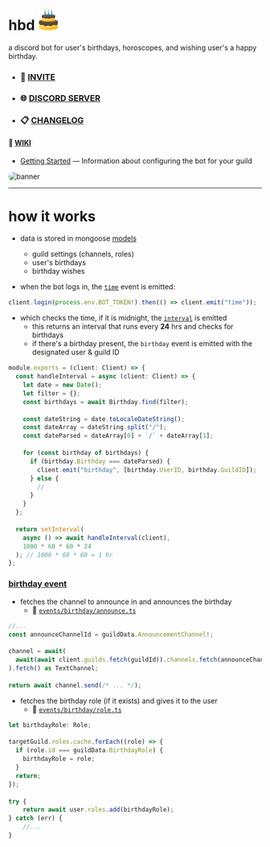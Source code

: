 # hbd <img src="/assets/avatar.gif" style="width:40px">

a discord bot for user's birthdays, horoscopes, and wishing user's a happy birthday.


- ### 🔗 [INVITE](https://discord.com/oauth2/authorize?client_id=1211045842362966077&permissions=2415921152&scope=bot)
- ### 🌐 [DISCORD SERVER](https://discord.gg/n65AVpTFNf)

- ### 📋 [CHANGELOG](/CHANGELOG.md)

#### 📖 [WIKI](https://github.com/clxrityy/hbd/wiki)
- [Getting Started](https://github.com/clxrityy/hbd/wiki/Getting-Started) — Information about configuring the bot for your guild

<img src="/assets/banner-rounded.gif" alt="banner" style="height:150px;width:375px;border-radius:30px" />

---

# how it works

- data is stored in mongoose [models](https://mongoosejs.com/docs/models.html)

  - guild settings (channels, roles)
  - user's birthdays
  - birthday wishes

- when the bot logs in, the [`time`](./src/events/time) event is emitted:

```ts
client.login(process.env.BOT_TOKEN!).then(() => client.emit("time"));
```

- which checks the time, if it is midnight, the [`interval`](./src/events/interval) is emitted
  - this returns an interval that runs every **24** hrs and checks for birthdays
  - if there's a birthday present, the `birthday` event is emitted with the designated user & guild ID

```ts
module.exports = (client: Client) => {
  const handleInterval = async (client: Client) => {
    let date = new Date();
    let filter = {};
    const birthdays = await Birthday.find(filter);

    const dateString = date.toLocaleDateString();
    const dateArray = dateString.split("/");
    const dateParsed = dateArray[0] + `/` + dateArray[1];

    for (const birthday of birthdays) {
      if (birthday.Birthday === dateParsed) {
        client.emit("birthday", [birthday.UserID, birthday.GuildID]);
      } else {
        //
      }
    }
  };

  return setInterval(
    async () => await handleInterval(client),
    1000 * 60 * 60 * 24
  ); // 1000 * 60 * 60 = 1 hr
};
```

### [birthday event](./src/events/birthday/)

- fetches the channel to announce in and announces the birthday 
    - 🔗 [`events/birthday/announce.ts`](./src/events/birthday/announce.ts)

```ts
//...
const announceChannelId = guildData.AnnouncementChannel!;

channel = await(
  await(await client.guilds.fetch(guildId)).channels.fetch(announceChannelId)
).fetch() as TextChannel;

return await channel.send(/* ... */);
```

- fetches the birthday role (if it exists) and gives it to the user
    - 🔗 [`events/birthday/role.ts`](./src/events/birthday/role.ts)

```ts
let birthdayRole: Role;

targetGuild.roles.cache.forEach((role) => {
  if (role.id === guildData.BirthdayRole) {
    birthdayRole = role;
  }
  return;
});

try {
    return await user.roles.add(birthdayRole);
} catch (err) {
    //...
}
```